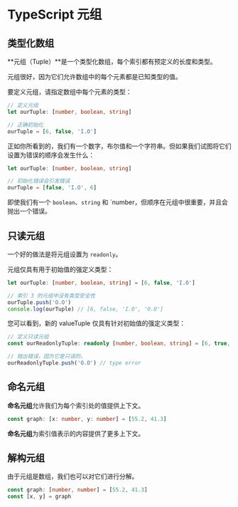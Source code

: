 # TypeScript 元组

## 类型化数组

**元组（Tuple）**是一个类型化数组，每个索引都有预定义的长度和类型。

元组很好，因为它们允许数组中的每个元素都是已知类型的值。

要定义元组，请指定数组中每个元素的类型：

```ts
// 定义元组
let ourTuple: [number, boolean, string]

// 正确初始化
ourTuple = [6, false, 'I.O']
```

正如你所看到的，我们有一个数字，布尔值和一个字符串。但如果我们试图将它们设置为错误的顺序会发生什么：

```ts
let ourTuple: [number, boolean, string]

// 初始化错误会引发错误
ourTuple = [false, 'I.O', 6]
```

即使我们有一个 `boolean`、`string` 和 `number，但顺序在元组中很重要，并且会抛出一个错误。

## 只读元组

一个好的做法是将元组设置为 `readonly`。

元组仅具有用于初始值的强定义类型：

```ts
let ourTuple: [number, boolean, string] = [6, false, 'I.O']

// 索引 3 的元组中没有类型安全性
ourTuple.push('O.O')
console.log(ourTuple) // [6, false, 'I.O', 'O.O']
```

您可以看到，新的 valueTuple 仅具有针对初始值的强定义类型：

```ts
// 定义只读元组
const ourReadonlyTuple: readonly [number, boolean, string] = [6, true, 'I.O']

// 抛出错误，因为它是只读的。
ourReadonlyTuple.push('O.O') // type error
```

## 命名元组

**命名元组**允许我们为每个索引处的值提供上下文。

```ts
const graph: [x: number, y: number] = [55.2, 41.3]
```

**命名元组**为索引值表示的内容提供了更多上下文。

## 解构元组

由于元组是数组，我们也可以对它们进行分解。

```ts
const graph: [number, number] = [55.2, 41.3]
const [x, y] = graph
```
